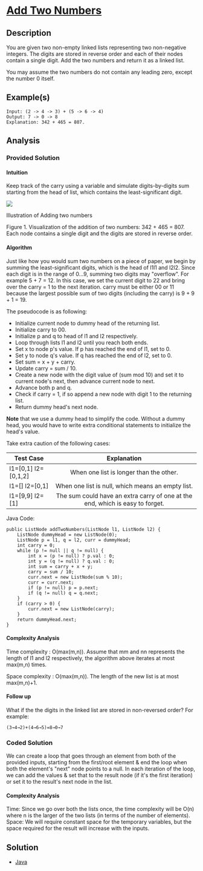 # [Add Two Numbers](https://leetcode.com/problems/add-two-numbers/description/)

## Description

You are given two non-empty linked lists representing two non-negative integers. The digits are stored in reverse order and each of their nodes contain a single digit. Add the two numbers and return it as a linked list.

You may assume the two numbers do not contain any leading zero, except the number 0 itself.

## Example(s)

```
Input: (2 -> 4 -> 3) + (5 -> 6 -> 4)
Output: 7 -> 0 -> 8
Explanation: 342 + 465 = 807.
```

## Analysis

### Provided Solution
#### Intuition

Keep track of the carry using a variable and simulate digits-by-digits sum starting from the head of list, which contains the least-significant digit.

<img src="https://leetcode.com/problems/add-two-numbers/Figures/2_add_two_numbers.svg"></img>

Illustration of Adding two numbers

Figure 1. Visualization of the addition of two numbers: 342 + 465 = 807.
Each node contains a single digit and the digits are stored in reverse order.

#### Algorithm

Just like how you would sum two numbers on a piece of paper, we begin by summing the least-significant digits, which is the head of l1l1 and l2l2. Since each digit is in the range of 0...9, summing two digits may "overflow". For example 5 + 7 = 12. In this case, we set the current digit to 22 and bring over the carry = 1 to the next iteration. carry must be either 00 or 11 because the largest possible sum of two digits (including the carry) is 9 + 9 + 1 = 19.

The pseudocode is as following:

* Initialize current node to dummy head of the returning list.
* Initialize carry to 00.
* Initialize p and q to head of l1 and l2 respectively.
* Loop through lists l1 and l2 until you reach both ends.
* Set x to node p's value. If p has reached the end of l1, set to 0.
* Set y to node q's value. If q has reached the end of l2, set to 0.
* Set sum = x + y + carry.
* Update carry = sum / 10.
* Create a new node with the digit value of (sum mod 10) and set it to current node's next, then advance current node to next.
* Advance both p and q.
* Check if carry = 1, if so append a new node with digit 1 to the returning list.
* Return dummy head's next node.

<b>Note</b> that we use a dummy head to simplify the code. Without a dummy head, you would have to write extra conditional statements to initialize the head's value.

Take extra caution of the following cases:

| Test Case             | Explanation                                                                   |
| --------------------- |:-----------------------------------------------------------------------------:|
| l1=[0,1]   l2=[0,1,2] | When one list is longer than the other.                                       |
| l1=[]   l2=[0,1]      | When one list is null, which means an empty list.                             |
| l1=[9,9]   l2=[1]     | The sum could have an extra carry of one at the end, which is easy to forget. |

Java Code:

```
public ListNode addTwoNumbers(ListNode l1, ListNode l2) {
    ListNode dummyHead = new ListNode(0);
    ListNode p = l1, q = l2, curr = dummyHead;
    int carry = 0;
    while (p != null || q != null) {
        int x = (p != null) ? p.val : 0;
        int y = (q != null) ? q.val : 0;
        int sum = carry + x + y;
        carry = sum / 10;
        curr.next = new ListNode(sum % 10);
        curr = curr.next;
        if (p != null) p = p.next;
        if (q != null) q = q.next;
    }
    if (carry > 0) {
        curr.next = new ListNode(carry);
    }
    return dummyHead.next;
}
```

#### Complexity Analysis

Time complexity : O(max(m,n)). Assume that mm and nn represents the length of l1 and l2 respectively, the algorithm above iterates at most max(m,n) times.

Space complexity : O(max(m,n)). The length of the new list is at most max(m,n)+1.

#### Follow up

What if the the digits in the linked list are stored in non-reversed order? For example:

```
(3→4→2)+(4→6→5)=8→0→7
```

### Coded Solution

We can create a loop that goes through an element from both of the provided inputs, starting from the first/root element & end the loop when both the element's "next" node points to a null.
In each iteration of the loop, we can add the values & set that to the result node (if it's the first iteration) or set it to the result's next node in the list.

#### Complexity Analysis

Time: Since we go over both the lists once, the time complexity will be O(n) where n is the larger of the two lists (in terms of the number of elements).
Space: We will require constant space for the temporary variables, but the space required for the result will increase with the inputs.

## Solution
 - [Java](Solution.java)